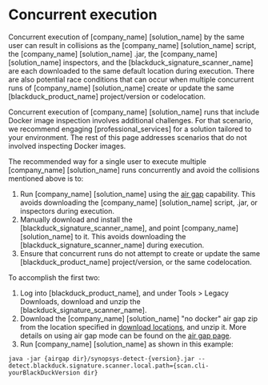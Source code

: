 # Concurrent execution

Concurrent execution of [company_name] [solution_name] by the same user can result in collisions as the [company_name] [solution_name] script,
the [company_name] [solution_name] .jar, the [company_name] [solution_name] inspectors, and the [blackduck_signature_scanner_name]
are each downloaded to the same default location during execution. There are also potential race conditions that
can occur when multiple concurrent runs of [company_name] [solution_name] create or update the same [blackduck_product_name]
project/version or codelocation.

Concurrent execution of [company_name] [solution_name] runs that include Docker image inspection involves additional
challenges. For that scenario, we recommend engaging [professional_services] for a solution tailored to your environment.
The rest of this page addresses scenarios that do not involved inspecting Docker images.

The recommended way for a single user to execute multiple [company_name] [solution_name] runs concurrently and
avoid the collisions mentioned above is to:

1. Run [company_name] [solution_name] using the [air gap](../downloadingandinstalling/airgap.md) capability. This avoids downloading the [company_name] [solution_name] script, .jar, or inspectors during execution.
1. Manually download and install the [blackduck_signature_scanner_name], and point [company_name] [solution_name] to it. This avoids downloading the [blackduck_signature_scanner_name] during execution.
1. Ensure that concurrent runs do not attempt to create or update the same [blackduck_product_name] project/version, or the same codelocation.

To accomplish the first two:

1. Log into [blackduck_product_name], and under Tools > Legacy Downloads, download and unzip the [blackduck_signature_scanner_name].
1. Download the [company_name] [solution_name] "no docker" air gap zip from the location specified in [download locations](../downloadingandinstalling/downloadlocations.md), and unzip it. More details on using air gap mode can be found on the [air gap page](../downloadingandinstalling/airgap.md).
1. Run [company_name] [solution_name] as shown in this example:

````
java -jar {airgap dir}/synopsys-detect-{version}.jar --detect.blackduck.signature.scanner.local.path={scan.cli-yourBlackDuckVersion dir}
````
